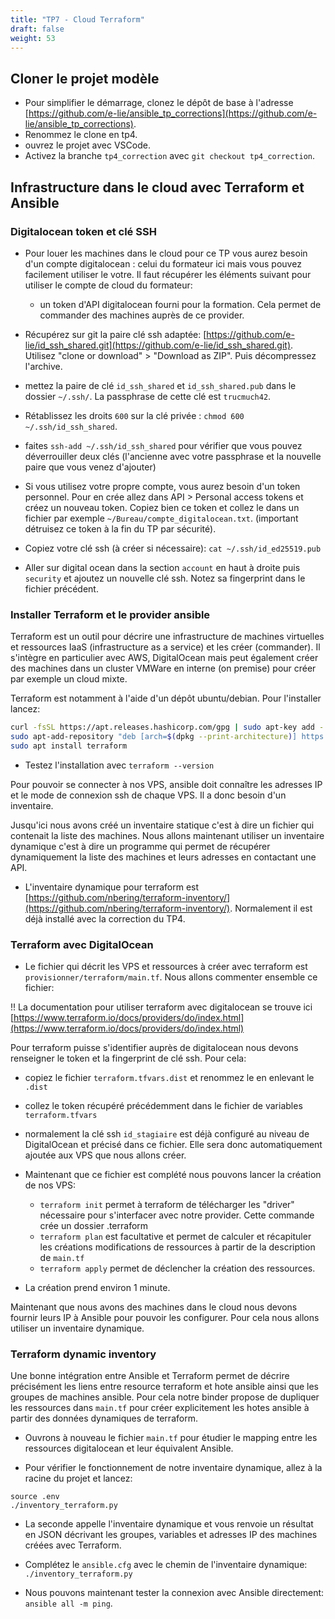 ```yaml
---
title: "TP7 - Cloud Terraform" 
draft: false
weight: 53
---
```


## Cloner le projet modèle

- Pour simplifier le démarrage, clonez le dépôt de base à l'adresse [https://github.com/e-lie/ansible_tp_corrections](https://github.com/e-lie/ansible_tp_corrections).
- Renommez le clone en tp4.
- ouvrez le projet avec VSCode.
- Activez la branche `tp4_correction` avec `git checkout tp4_correction`. 

## Infrastructure dans le cloud avec Terraform et Ansible


### Digitalocean token et clé SSH

- Pour louer les machines dans le cloud pour ce TP vous aurez besoin d'un compte digitalocean : celui du formateur ici mais vous pouvez facilement utiliser le votre. Il faut récupérer les éléments suivant pour utiliser le compte de cloud du formateur:
    - un token d'API digitalocean fourni pour la formation. Cela permet de commander des machines auprès de ce provider.


- Récupérez sur git la paire clé ssh adaptée: [https://github.com/e-lie/id_ssh_shared.git](https://github.com/e-lie/id_ssh_shared.git). Utilisez "clone or download" > "Download as ZIP". Puis décompressez l'archive.
- mettez la paire de clé `id_ssh_shared` et `id_ssh_shared.pub` dans le dossier `~/.ssh/`. La passphrase de cette clé est `trucmuch42`.
- Rétablissez les droits `600` sur la clé privée : `chmod 600 ~/.ssh/id_ssh_shared`.
- faites `ssh-add ~/.ssh/id_ssh_shared` pour vérifier que vous pouvez déverrouiller deux clés (l'ancienne avec votre passphrase et la nouvelle paire que vous venez d'ajouter)

- Si vous utilisez votre propre compte, vous aurez besoin d'un token personnel. Pour en crée allez dans API > Personal access tokens et créez un nouveau token. Copiez bien ce token et collez le dans un fichier par exemple `~/Bureau/compte_digitalocean.txt`. (important détruisez ce token à la fin du TP par sécurité).

- Copiez votre clé ssh (à créer si nécessaire): `cat ~/.ssh/id_ed25519.pub`
- Aller sur digital ocean dans la section `account` en haut à droite puis `security` et ajoutez un nouvelle clé ssh. Notez sa fingerprint dans le fichier précédent.


### Installer Terraform et le provider ansible

Terraform est un outil pour décrire une infrastructure de machines virtuelles et ressources IaaS (infrastructure as a service) et les créer (commander). Il s'intègre en particulier avec AWS, DigitalOcean mais peut également créer des machines dans un cluster VMWare en interne (on premise) pour créer par exemple un cloud mixte.

Terraform est notamment à l'aide d'un dépôt ubuntu/debian. Pour l'installer lancez:

```bash
curl -fsSL https://apt.releases.hashicorp.com/gpg | sudo apt-key add -
sudo apt-add-repository "deb [arch=$(dpkg --print-architecture)] https://apt.releases.hashicorp.com $(lsb_release -cs) main"
sudo apt install terraform
```

- Testez l'installation avec `terraform --version`

Pour pouvoir se connecter à nos VPS, ansible doit connaître les adresses IP et le mode de connexion ssh de chaque VPS. Il a donc besoin d'un inventaire.

Jusqu'ici nous avons créé un inventaire statique c'est à dire un fichier qui contenait la liste des machines. Nous allons maintenant utiliser un inventaire dynamique c'est à dire un programme qui permet de récupérer dynamiquement la liste des machines et leurs adresses en contactant une API.

- L'inventaire dynamique pour terraform est [https://github.com/nbering/terraform-inventory/](https://github.com/nbering/terraform-inventory/). Normalement il est déjà installé avec la correction du TP4.

### Terraform avec DigitalOcean

- Le fichier qui décrit les VPS et ressources à créer avec terraform est `provisionner/terraform/main.tf`. Nous allons commenter ensemble ce fichier:

!! La documentation pour utiliser terraform avec digitalocean se trouve ici [https://www.terraform.io/docs/providers/do/index.html](https://www.terraform.io/docs/providers/do/index.html)

Pour terraform puisse s'identifier auprès de digitalocean nous devons renseigner le token et la fingerprint de clé ssh. Pour cela:

- copiez le fichier `terraform.tfvars.dist` et renommez le en enlevant le `.dist`
- collez le token récupéré précédemment dans le fichier de variables `terraform.tfvars`
- normalement la clé ssh `id_stagiaire` est déjà configuré au niveau de DigitalOcean et précisé dans ce fichier. Elle sera donc automatiquement ajoutée aux VPS que nous allons créer.

- Maintenant que ce fichier est complété nous pouvons lancer la création de nos VPS:
  - `terraform init` permet à terraform de télécharger les "driver" nécessaire pour s'interfacer avec notre provider. Cette commande crée un dossier .terraform
  - `terraform plan` est facultative et permet de calculer et récapituler les créations modifications de ressources à partir de la description de `main.tf`
  - `terraform apply` permet de déclencher la création des ressources.

- La création prend environ 1 minute.

Maintenant que nous avons des machines dans le cloud nous devons fournir leurs IP à Ansible pour pouvoir les configurer. Pour cela nous allons utiliser un inventaire dynamique.

### Terraform dynamic inventory

Une bonne intégration entre Ansible et Terraform permet de décrire précisément les liens entre resource terraform et hote ansible ainsi que les groupes de machines ansible. Pour cela notre binder propose de dupliquer les ressources dans `main.tf` pour créer explicitement les hotes ansible à partir des données dynamiques de terraform.

- Ouvrons à nouveau le fichier `main.tf` pour étudier le mapping entre les ressources digitalocean et leur équivalent Ansible.

- Pour vérifier le fonctionnement de notre inventaire dynamique, allez à la racine du projet et lancez:

```
source .env
./inventory_terraform.py
```

- La seconde appelle l'inventaire dynamique et vous renvoie un résultat en JSON décrivant les groupes, variables et adresses IP des machines créées avec Terraform.

- Complétez le `ansible.cfg` avec le chemin de l'inventaire dynamique: `./inventory_terraform.py`

- Nous pouvons maintenant tester la connexion avec Ansible directement: `ansible all -m ping`.
